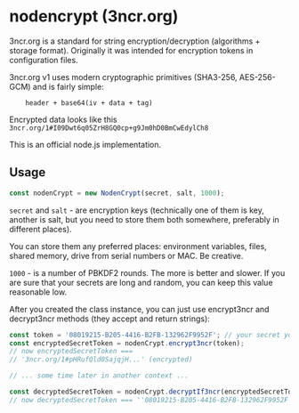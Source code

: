 # nodencrypt (3ncr.org)

3ncr.org is a standard for string encryption/decryption (algorithms + storage format). Originally it was intended for 
encryption tokens in configuration files.  

3ncr.org v1 uses modern cryptographic primitives (SHA3-256, AES-256-GCM) and is fairly simple: 
```    
    header + base64(iv + data + tag) 
```

Encrypted data looks like this `3ncr.org/1#I09Dwt6q05ZrH8GQ0cp+g9Jm0hD0BmCwEdylCh8`

This is an official node.js implementation.

## Usage


```js
const nodenCrypt = new NodenCrypt(secret, salt, 1000);
```

`secret` and `salt` - are encryption keys (technically one of them is key, another is salt, but you need to store them both somewhere, 
preferably in different places). 

You can store them any preferred places: environment variables, files, shared memory, 
drive from serial numbers or MAC. Be creative. 

`1000` - is a number of PBKDF2 rounds. 
The more is better and slower. 
If you are sure that your secrets are long and random, you can keep this value reasonable low.  

After you created the class instance, you can just use encrypt3ncr and decrypt3ncr methods (they accept and return strings):

```js
const token = '08019215-B205-4416-B2FB-132962F9952F'; // your secret you want to encrypt 
const encryptedSecretToken = nodenCrypt.encrypt3ncr(token);
// now encryptedSecretToken === 
// '3ncr.org/1#pHRufQld0SajqjH...' (encrypted)

// ... some time later in another context ...  

const decryptedSecretToken = nodenCrypt.decryptIf3ncr(encryptedSecretToken); 
// now decryptedSecretToken === ''08019215-B205-4416-B2FB-132962F9952F';
```



